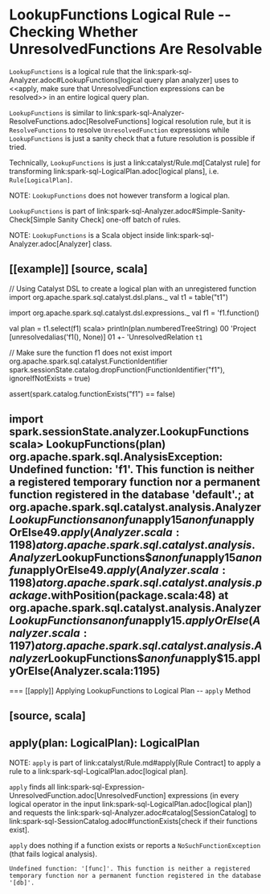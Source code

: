 # LookupFunctions Logical Rule -- Checking Whether UnresolvedFunctions Are Resolvable

`LookupFunctions` is a logical rule that the link:spark-sql-Analyzer.adoc#LookupFunctions[logical query plan analyzer] uses to <<apply, make sure that UnresolvedFunction expressions can be resolved>> in an entire logical query plan.

`LookupFunctions` is similar to link:spark-sql-Analyzer-ResolveFunctions.adoc[ResolveFunctions] logical resolution rule, but it is `ResolveFunctions` to resolve `UnresolvedFunction` expressions while `LookupFunctions` is just a sanity check that a future resolution is possible if tried.

Technically, `LookupFunctions` is just a link:catalyst/Rule.md[Catalyst rule] for transforming link:spark-sql-LogicalPlan.adoc[logical plans], i.e. `Rule[LogicalPlan]`.

NOTE: `LookupFunctions` does not however transform a logical plan.

`LookupFunctions` is part of link:spark-sql-Analyzer.adoc#Simple-Sanity-Check[Simple Sanity Check] one-off batch of rules.

NOTE: `LookupFunctions` is a Scala object inside link:spark-sql-Analyzer.adoc[Analyzer] class.

[[example]]
[source, scala]
----
// Using Catalyst DSL to create a logical plan with an unregistered function
import org.apache.spark.sql.catalyst.dsl.plans._
val t1 = table("t1")

import org.apache.spark.sql.catalyst.dsl.expressions._
val f1 = 'f1.function()

val plan = t1.select(f1)
scala> println(plan.numberedTreeString)
00 'Project [unresolvedalias('f1(), None)]
01 +- 'UnresolvedRelation `t1`

// Make sure the function f1 does not exist
import org.apache.spark.sql.catalyst.FunctionIdentifier
spark.sessionState.catalog.dropFunction(FunctionIdentifier("f1"), ignoreIfNotExists = true)

assert(spark.catalog.functionExists("f1") == false)

import spark.sessionState.analyzer.LookupFunctions
scala> LookupFunctions(plan)
org.apache.spark.sql.AnalysisException: Undefined function: 'f1'. This function is neither a registered temporary function nor a permanent function registered in the database 'default'.;
  at org.apache.spark.sql.catalyst.analysis.Analyzer$LookupFunctions$$anonfun$apply$15$$anonfun$applyOrElse$49.apply(Analyzer.scala:1198)
  at org.apache.spark.sql.catalyst.analysis.Analyzer$LookupFunctions$$anonfun$apply$15$$anonfun$applyOrElse$49.apply(Analyzer.scala:1198)
  at org.apache.spark.sql.catalyst.analysis.package$.withPosition(package.scala:48)
  at org.apache.spark.sql.catalyst.analysis.Analyzer$LookupFunctions$$anonfun$apply$15.applyOrElse(Analyzer.scala:1197)
  at org.apache.spark.sql.catalyst.analysis.Analyzer$LookupFunctions$$anonfun$apply$15.applyOrElse(Analyzer.scala:1195)
----

=== [[apply]] Applying LookupFunctions to Logical Plan -- `apply` Method

[source, scala]
----
apply(plan: LogicalPlan): LogicalPlan
----

NOTE: `apply` is part of link:catalyst/Rule.md#apply[Rule Contract] to apply a rule to a link:spark-sql-LogicalPlan.adoc[logical plan].

`apply` finds all link:spark-sql-Expression-UnresolvedFunction.adoc[UnresolvedFunction] expressions (in every logical operator in the input link:spark-sql-LogicalPlan.adoc[logical plan]) and requests the link:spark-sql-Analyzer.adoc#catalog[SessionCatalog] to link:spark-sql-SessionCatalog.adoc#functionExists[check if their functions exist].

`apply` does nothing if a function exists or reports a `NoSuchFunctionException` (that fails logical analysis).

```
Undefined function: '[func]'. This function is neither a registered temporary function nor a permanent function registered in the database '[db]'.
```

